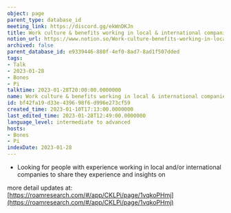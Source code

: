 ```yaml
---
object: page
parent_type: database_id
meeting_link: https://discord.gg/ekWnDKJn
title: Work culture & benefits working in local & international companies
notion_url: https://www.notion.so/Work-culture-benefits-working-in-local-international-companies-bf42fa19d33e439698f6d996e273cf59
archived: false
parent_database_id: e9339446-880f-4ef0-8ad7-8ad1f507dded
tags:
- Talk
- 2023-01-28
- Bones
- Pi
talktime: 2023-01-28T20:00:00.0000000
name: Work culture & benefits working in local & international companies
id: bf42fa19-d33e-4396-98f6-d996e273cf59
created_time: 2023-01-10T17:13:00.0000000
last_edited_time: 2023-01-28T12:49:00.0000000
language_level: intermediate to advanced
hosts:
- Bones
- Pi
indexDate: 2023-01-28
---
```


   - Looking for people with experience working in local and/or international companies to share they experience and insights on

more detail updates at:
[https://roamresearch.com/#/app/CKLPi/page/1vqkoPHmj](https://roamresearch.com/#/app/CKLPi/page/1vqkoPHmj)

























